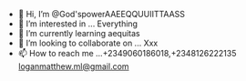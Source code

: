- 👋 Hi, I’m @God'spowerAAEEQQUUIITTAASS
- 👀 I’m interested in ... Everything
- 🌱 I’m currently learning aequitas
- 💞️ I’m looking to collaborate on ... Xxx 
- 📫 How to reach me ...+2349060186018,+2348126222135 loganmatthew.ml@gmail.com

<!---
God'spowerAAEEQQUUIITTAASS is a ✨ special ✨ repository because its `README.md` (this file) appears on your GitHub profile.
You can click the Preview link to take a look at your changes.
--->
